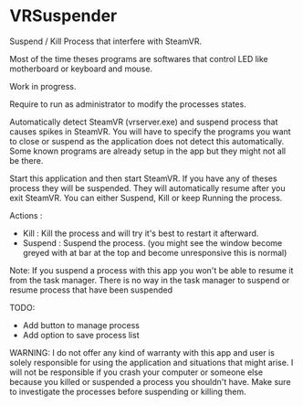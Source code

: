 # VRSuspender
Suspend / Kill Process that interfere with SteamVR. 

Most of the time theses programs are softwares that control LED like motherboard or keyboard and mouse.

Work in progress. 

Require to run as administrator to modify the processes states.

Automatically detect SteamVR (vrserver.exe) and suspend process that causes spikes in SteamVR. You will have to specify the programs you want to close or suspend as the application does not detect this automatically. Some known programs are already setup in the app but they might not all be there.

Start this application and then start SteamVR. If you have any of theses process they will be suspended. They will automatically resume after you exit SteamVR.
You can either Suspend, Kill or keep Running the process.

Actions : 

- Kill : Kill the process and will try it's best to restart it afterward.
- Suspend : Suspend the process. (you might see the window become greyed with at bar at the top and become unresponsive this is normal)

Note: If you suspend a process with this app you won't be able to resume it from the task manager. There is no way in the task manager to suspend or resume process that have been suspended

TODO:
- Add button to manage process
- Add option to save process list

WARNING:
I do not offer any kind of warranty with this app and user is solely responsible for using the application and situations that might arise.
I will not be responsible if you crash your computer or someone else because you killed or suspended a process you shouldn't have.
Make sure to investigate the processes before suspending or killing them.
